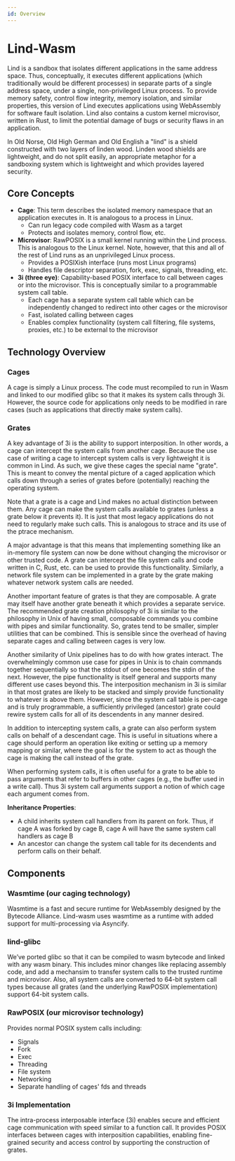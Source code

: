 ```yaml
---
id: Overview
---
```


# Lind-Wasm

Lind is a sandbox that isolates different applications in the same address space. Thus, conceptually, it executes different applications (which traditionally would be different processes) in separate parts of a single address space, under a single, non-privileged Linux process.   To provide memory safety, control flow integrity, memory isolation, and similar properties, this version of Lind executes applications using WebAssembly for software fault isolation.  Lind also contains a custom kernel microvisor, written in Rust, to limit the potential damage of bugs or security flaws in an application.

In Old Norse, Old High German and Old English a "lind" is a shield constructed with two layers of linden wood. Linden wood shields are lightweight, and do not split easily, an appropriate metaphor for a sandboxing system which is lightweight and which provides layered security.

## Core Concepts

- **Cage**: This term describes the isolated memory namespace that an application executes in.  It is analogous to a process in Linux. 
    - Can run legacy code compiled with Wasm as a target
    - Protects and isolates memory, control flow, etc.
- **Microvisor**: RawPOSIX is a small kernel running within the Lind process.  This is analogous to the Linux kernel.  Note, however, that this and all of the rest of Lind runs as an unprivileged Linux process.
    - Provides a POSIXish interface (runs most Linux programs)
    - Handles file descriptor separation, fork, exec, signals, threading, etc.
- **3i (three eye)**: Capability-based POSIX interface to call between cages or into the microvisor.  This is conceptually similar to a programmable system call table.
    - Each cage has a separate system call table which can be independently changed to redirect into other cages or the microvisor
    - Fast, isolated calling between cages
    - Enables complex functionality (system call filtering, file systems, proxies, etc.) to be external to the microvisor

## Technology Overview

### Cages
A cage is simply a Linux process.  The code must recompiled to run in Wasm and linked to our modified glibc so that it makes its system calls through 3i.  However, the source code for applications only needs to be modified in rare cases (such as applications that directly make system calls).

### Grates
A key advantage of 3i is the ability to support interposition.  In other words, a cage can intercept the system calls from another cage.  Because the use case of writing a cage to intercept system calls is very lightweight it is common in Lind.  As such, we give these cages the special name "grate".  This is meant to convey the mental picture of a caged application which calls down through a series of grates before (potentially) reaching the operating system.

Note that a grate is a cage and Lind makes no actual distinction between them.  Any cage can make the system calls available to grates (unless a grate below it prevents it).  It is just that most legacy applications do not need to regularly make such calls.  This is analogous to strace and its use of the ptrace mechanism.

A major advantage is that this means that implementing something like an in-memory file system can now be done without changing the microvisor or other trusted code.  A grate can intercept the file system calls and code written in C, Rust, etc. can be used to provide this functionality.  Similarly, a network file system can be implemented in a grate by the grate making whatever network system calls are needed.  

Another important feature of grates is that they are composable.  A grate may itself have another grate beneath it which provides a separate service.  The recommended grate creation philosophy of 3i is similar to the philosophy in Unix of having small, composable commands you combine with pipes and similar functionality.  So, grates tend to be smaller, simpler utilities that can be combined.  This is sensible since the overhead of having separate cages and calling between cages is very low.

Another similarity of Unix pipelines has to do with how grates interact.  The overwhelmingly common use case for pipes in Unix is to chain commands together sequentially so that the stdout of one becomes the stdin of the next.  However, the pipe functionality is itself general and supports many different use cases beyond this.  The interposition mechanism in 3i is similar in that most grates are likely to be stacked and simply provide functionality to whatever is above them.  However, since the system call table is per-cage and is truly programmable, a sufficiently privileged (ancestor) grate could rewire system calls for all of its descendents in any manner desired.

In addition to intercepting system calls, a grate can also perform system calls on behalf of a descendant cage.  This is useful in situations where a cage should perform an operation like exiting or setting up a memory mapping or similar, where the goal is for the system to act as though the cage is making the call instead of the grate.

When performing system calls, it is often useful for a grate to be able to pass arguments that refer to buffers in other cages (e.g., the buffer used in a write call).  Thus 3i system call arguments support a notion of which cage each argument comes from.

**Inheritance Properties**:

- A child inherits system call handlers from its parent on fork. Thus, if cage A was forked by cage B, cage A will have the same system call handlers as cage B
- An ancestor can change the system call table for its decendents and perform calls on their behalf.

## Components

### Wasmtime (our caging technology)
Wasmtime is a fast and secure runtime for WebAssembly designed by the Bytecode Alliance. Lind-wasm uses wasmtime as a runtime with added support for multi-processing via Asyncify.

### lind-glibc

We’ve ported glibc so that it can be compiled to wasm bytecode and linked with any wasm binary. This includes minor changes like replacing assembly code, and add a mechansim to transfer system calls to the trusted runtime and microvisor.  Also, all system calls are converted to 64-bit system call types because all grates (and the underlying RawPOSIX implementation) support 64-bit system calls.

### RawPOSIX (our microvisor technology)
Provides normal POSIX system calls including:

- Signals
- Fork
- Exec
- Threading
- File system
- Networking
- Separate handling of cages' fds and threads

### 3i Implementation
The intra-process interposable interface (3i) enables secure and efficient cage communication with speed similar to a function call. It provides POSIX interfaces between cages with interposition capabilities, enabling fine-grained security and access control by supporting the construction of grates.
